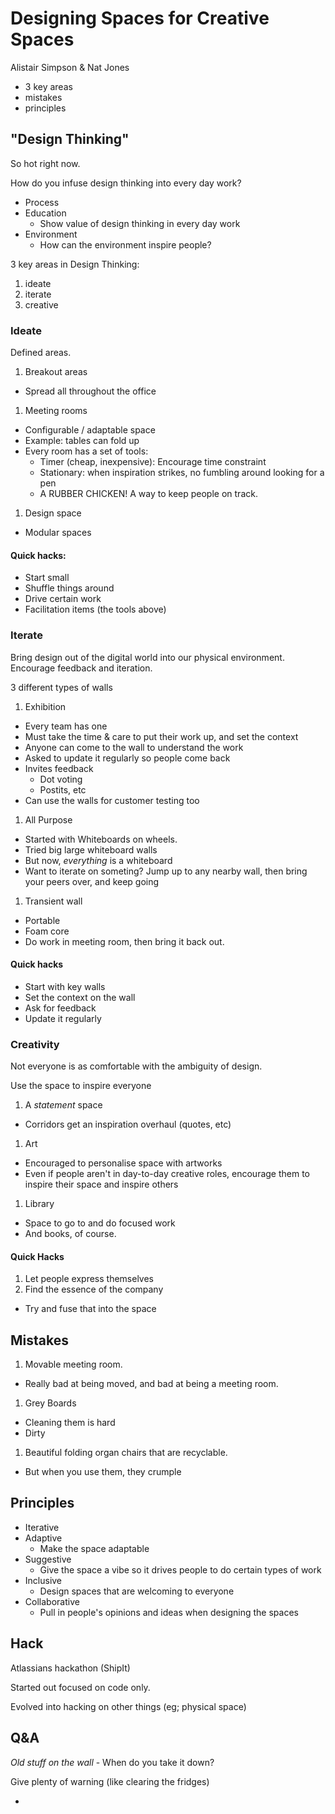 # Designing Spaces for Creative Spaces

Alistair Simpson & Nat Jones

* 3 key areas
* mistakes
* principles

## "Design Thinking"

So hot right now.

How do you infuse design thinking into every day work?

* Process
* Education
  * Show value of design thinking in every day work
* Environment
  * How can the environment inspire people?

3 key areas in Design Thinking:

1. ideate
1. iterate
1. creative

### Ideate

Defined areas.

1. Breakout areas
  * Spread all throughout the office
1. Meeting rooms
  * Configurable / adaptable space
  * Example: tables can fold up
  * Every room has a set of tools:
    * Timer (cheap, inexpensive): Encourage time constraint
    * Stationary: when inspiration strikes, no fumbling around looking for a pen
    * A RUBBER CHICKEN! A way to keep people on track.
1. Design space
  * Modular spaces

#### Quick hacks:

* Start small
* Shuffle things around
* Drive certain work
* Facilitation items (the tools above)

### Iterate

Bring design out of the digital world into our physical environment. Encourage
feedback and iteration.

3 different types of walls

1. Exhibition
  * Every team has one
  * Must take the time & care to put their work up, and set the context
  * Anyone can come to the wall to understand the work
  * Asked to update it regularly so people come back
  * Invites feedback
    * Dot voting
    * Postits, etc
  * Can use the walls for customer testing too
1. All Purpose
  * Started with Whiteboards on wheels.
  * Tried big large whiteboard walls
  * But now, _everything_ is a whiteboard
  * Want to iterate on someting? Jump up to any nearby wall, then bring your
    peers over, and keep going
1. Transient wall
  * Portable
  * Foam core
  * Do work in meeting room, then bring it back out.

#### Quick hacks

* Start with key walls
* Set the context on the wall
* Ask for feedback
* Update it regularly

### Creativity

Not everyone is as comfortable with the ambiguity of design.

Use the space to inspire everyone

1. A _statement_ space
  * Corridors get an inspiration overhaul (quotes, etc)
1. Art
  * Encouraged to personalise space with artworks
  * Even if people aren't in day-to-day creative roles, encourage them to
    inspire their space and inspire others
1. Library
  * Space to go to and do focused work
  * And books, of course.

#### Quick Hacks

1. Let people express themselves
1. Find the essence of the company
  * Try and fuse that into the space

## Mistakes

1. Movable meeting room.
  * Really bad at being moved, and bad at being a meeting room.
1. Grey Boards
  * Cleaning them is hard
  * Dirty
1. Beautiful folding organ chairs that are recyclable.
  * But when you use them, they crumple

## Principles

* Iterative
* Adaptive
  * Make the space adaptable
* Suggestive
  * Give the space a vibe so it drives people to do certain types of work
* Inclusive
  * Design spaces that are welcoming to everyone
* Collaborative
  * Pull in people's opinions and ideas when designing the spaces

## Hack

Atlassians hackathon (ShipIt)

Started out focused on code only.

Evolved into hacking on other things (eg; physical space)

## Q&A

*Old stuff on the wall* - When do you take it down?

Give plenty of warning (like clearing the fridges)

*
